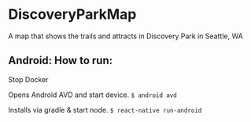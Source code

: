 # DiscoveryParkMap
A map that shows the trails and attracts in Discovery Park in Seattle, WA

## Android: How to run:

Stop Docker

Opens Android AVD and start device.
`$ android avd`

Installs via gradle & start node.
`$ react-native run-android`

